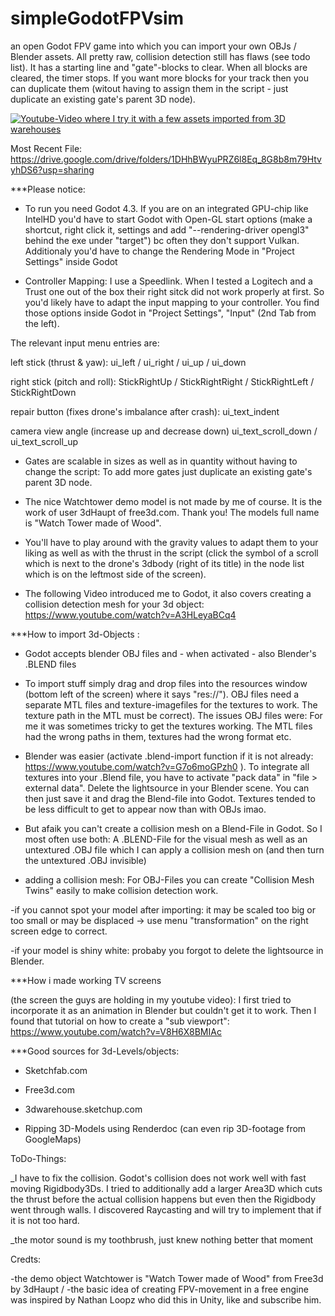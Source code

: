 # simpleGodotFPVsim
an open Godot FPV game into which you can import your own OBJs / Blender assets. All pretty raw, collision detection still has flaws (see todo list). It has a starting line and "gate"-blocks to clear. When all blocks are cleared, the timer stops. If you want more blocks for your track then you can duplicate them (witout having to assign them in the script - just duplicate an existing gate's parent 3D node).

[![Youtube-Video where I try it with a few assets imported from 3D warehouses](http://img.youtube.com/vi/YDV4oYfQaaI/1.jpg)](https://www.youtube.com/watch?v=YDV4oYfQaaI)

Most Recent File: https://drive.google.com/drive/folders/1DHhBWyuPRZ6l8Eq_8G8b8m79HtvyhDS6?usp=sharing

***Please notice:

- To run you need Godot 4.3. If you are on an integrated GPU-chip like IntelHD you'd have to start Godot with Open-GL start options (make a shortcut, right click it, settings and add "--rendering-driver opengl3" behind the exe under "target") bc often they don't support Vulkan. Additionaly you'd have to change the Rendering Mode in "Project Settings" inside Godot

- Controller Mapping: I use a Speedlink. When I tested a Logitech and a Trust one out of the box their right sitck did not work properly at first. So you'd likely have to adapt the input mapping to your controller. You find those options inside Godot in "Project Settings", "Input" (2nd Tab from the left). 

The relevant input menu entries are:


left stick (thrust & yaw):
ui_left /
ui_right /
ui_up /
ui_down


right stick (pitch and roll):
StickRightUp /
StickRightRight /
StickRightLeft /
StickRightDown


repair button (fixes drone's imbalance after crash):
ui_text_indent


camera view angle (increase up and decrease down)
ui_text_scroll_down /
ui_text_scroll_up


- Gates are scalable in sizes as well as in quantity without having to change the script: To add more gates just duplicate an existing gate's parent 3D node.

- The nice Watchtower demo model is not made by me of course. It is the work of user 3dHaupt of free3d.com. Thank you! The models full name is "Watch Tower made of Wood".
 
- You'll have to play around with the gravity values to adapt them to your liking as well as with the thrust in the script (click the symbol of a scroll which is next to the drone's 3dbody (right of its title) in the node list which is on the leftmost side of the screen).

- The following Video introduced me to Godot, it also covers creating a collision detection mesh for your 3d object: https://www.youtube.com/watch?v=A3HLeyaBCq4


***How to import 3d-Objects :

- Godot accepts blender OBJ files and - when activated - also Blender's .BLEND files 

- To import stuff simply drag and drop files into the resources window (bottom left of the screen) where it says "res://"). OBJ files need a separate MTL files and texture-imagefiles for the textures to work. The texture path in the MTL must be correct). The issues OBJ files were: For me it was sometimes tricky to get the textures working. The MTL files had the wrong paths in them, textures had the wrong format etc.

- Blender was easier (activate .blend-import function if it is not already: https://www.youtube.com/watch?v=G7o6moGPzh0 ). To integrate all textures into your .Blend file, you have to activate "pack data" in "file > external data". Delete the lightsource in your Blender scene. You can then just save it and drag the Blend-file into Godot. Textures tended to be less difficult to get to appear now than with OBJs imao.

- But afaik you can't create a collision mesh on a Blend-File in Godot. So I most often use both: A .BLEND-File for the visual mesh as well as an untextured .OBJ file which I can apply a collision mesh on (and then turn the untextured .OBJ invisible)

- adding a collision mesh: For OBJ-Files you can create "Collision Mesh Twins" easily to make collision detection work. 

-if you cannot spot your model after importing: it may be scaled too big or too small or may be displaced -> use menu "transformation" on the right screen edge to correct.

-if your model is shiny white: probaby you forgot to delete the lightsource in Blender.




***How i made working TV screens 

(the screen the guys are holding in my youtube video):
I first tried to incorporate it as an animation in Blender but couldn't get it to work. Then I found that tutorial on how to create a "sub viewport":
https://www.youtube.com/watch?v=V8H6X8BMIAc



***Good sources for 3d-Levels/objects:

- Sketchfab.com

- Free3d.com

- 3dwarehouse.sketchup.com

- Ripping 3D-Models using Renderdoc (can even rip 3D-footage from GoogleMaps)



ToDo-Things:

_I have to fix the collision. Godot's collision does not work well with fast moving Rigidbody3Ds. I tried to additionally add a larger Area3D which cuts the thrust before the actual collision happens but even then the Rigidbody went through walls. I discovered Raycasting and will try to implement that if it is not too hard.

_the motor sound is my toothbrush, just knew nothing better that moment


Credts:

-the demo object Watchtower is "Watch Tower made of Wood" from Free3d by 3dHaupt /
-the basic idea of creating FPV-movement in a free engine was inspired by Nathan Loopz who did this in Unity, like and subscribe him. 
